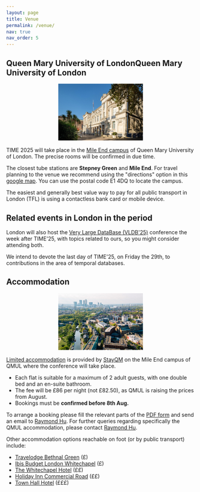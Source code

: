 ```yaml
---
layout: page
title: Venue
permalink: /venue/
nav: true
nav_order: 5
---
```


## Queen Mary University of LondonQueen Mary University of London

<p style="text-align: center"><img src="../assets/img/qb.jpg" width="45%"></p>

TIME 2025 will take place in the [Mile End campus](https://www.qmul.ac.uk/about/howtofindus/mileend/index.html) of Queen Mary University of London. The precise rooms will be confirmed in due time.

<!--- All the talks will take place in **Peston Lecture Theatre** at the New Graduate Centre - building n.18 in this [campus map](https://assets.qmul.ac.uk/docs/about/26065.pdf). --->

The closest tube stations are **Stepney Green** and **Mile End**. For travel planning to the venue we recommend using the "directions" option in this [google map](https://maps.app.goo.gl/UdAfrhAvDUUkefqS6). You can use the postal code E1 4DQ to locate the campus. 

The easiest and generally best value way to pay for all public transport in London (TFL) is using a contactless bank card or mobile device.


## Related events in London in the period

London will also host the [Very Large DataBase (VLDB'25)](https://vldb.org/2025/) conference the week after TIME'25, with topics related to ours, so you might consider attending both. 

We intend to devote the last day of TIME'25, on Friday the 29th, to contributions in the area of temporal databases.


## Accommodation

<p style="text-align: center"><img src="../assets/img/qm.jpg" width="45%"></p>


[Limited accommodation](https://www.qmul.ac.uk/residences/college/academicflats/) is provided by [StayQM](https://www.qmaccommodation.co.uk/) on  the Mile End campus of QMUL where the
conference will take place. 

- Each flat is suitable for a maximum of 2 adult guests, with one double bed and an en-suite bathroom. 
- The fee will be £86 per night (not £82.50), as QMUL is raising the prices from August.
- Bookings must be **confirmed before 8th Aug.**

To arrange a booking please fill the relevant parts of the [PDF form](https://www.qmul.ac.uk/residences/media/accommodation-services/college/documents/Academic-Lets-Booking-Policy-&-Form-2024.pdf) and send an email to [Raymond Hu](mailto:r.hu@qmul.ac.uk). For further queries regarding specifically the QMUL accommodation, please contact [Raymond Hu](mailto:r.hu@qmul.ac.uk).



Other accommodation options reachable on foot (or by public transport) include:
- [Travelodge Bethnal Green](https://www.travelodge.co.uk/hotels/571/London-Bethnal-Green-hotel) (£)
- [Ibis Budget London Whitechapel](https://all.accor.com/hotel/8033/index.en.shtml?utm_term=mar&gclid=CjwKCAjwp8--BhBREiwAj7og1yhfYyrFg5RyVt6dWaiEb2Q5ptX-ikiNHziv6oNthNDLwY3fREafkRoCdncQAvD_BwE&utm_campaign=ppc-ibb-mar-goo-uk-en-uk_ai-mix-sear&utm_medium=cpc&utm_content=uk-en-GB-V2352&utm_source=google) (£)
- [The Whitechapel Hotel](https://thewhitechapelhotel.com/) (££)
- [Holiday Inn Commercial Road](https://holidayinn.reservationscenter.com/hotel/holiday-inn-london-whitechapel-an-ihg-hotel-5-cavell-street-london?modal&gad_source=1&gclid=CjwKCAjwp8--BhBREiwAj7og14LC7fLi7-2nk7kW2BJTy9bA60hOTe0X0MoHWMX6BXQxH1ngMqb5RRoCRzoQAvD_BwE) (££)
- [Town Hall Hotel](https://www.townhallhotel.com/home) (£££)
